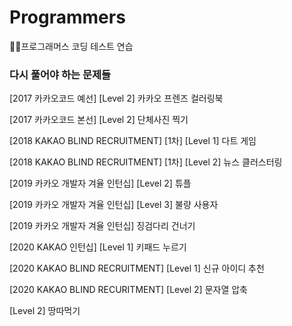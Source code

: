 # Programmers
👩‍💻프로그래머스 코딩 테스트 연습

### 다시 풀어야 하는 문제들
[2017 카카오코드 예선] [Level 2] 카카오 프렌즈 컬러링북

[2017 카카오코드 본선] [Level 2] 단체사진 찍기

[2018 KAKAO BLIND RECRUITMENT] [1차] [Level 1] 다트 게임

[2018 KAKAO BLIND RECRUITMENT] [1차] [Level 2] 뉴스 클러스터링

[2019 카카오 개발자 겨율 인턴십] [Level 2] 튜플

[2019 카카오 개발자 겨율 인턴십] [Level 3] 불량 사용자

[2019 카카오 개발자 겨율 인턴십] 징검다리 건너기



[2020 KAKAO 인턴십] [Level 1] 키패드 누르기

[2020 KAKAO BLIND RECRUITMENT] [Level 1] 신규 아이디 추천

[2020 KAKAO BLIND RECURITMENT] [Level 2] 문자열 압축

[Level 2] 땅따먹기

